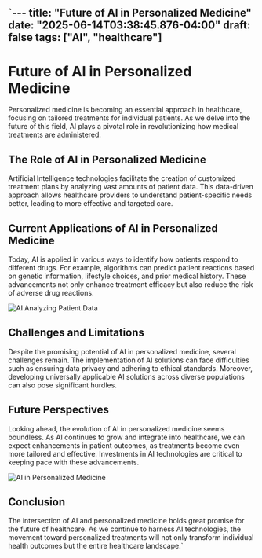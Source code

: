 `---
title: "Future of AI in Personalized Medicine"
date: "2025-06-14T03:38:45.876-04:00"
draft: false
tags: ["AI", "healthcare"]
---
# Future of AI in Personalized Medicine

Personalized medicine is becoming an essential approach in healthcare, focusing on tailored treatments for individual patients. As we delve into the future of this field, AI plays a pivotal role in revolutionizing how medical treatments are administered.

## The Role of AI in Personalized Medicine

Artificial Intelligence technologies facilitate the creation of customized treatment plans by analyzing vast amounts of patient data. This data-driven approach allows healthcare providers to understand patient-specific needs better, leading to more effective and targeted care.

## Current Applications of AI in Personalized Medicine

Today, AI is applied in various ways to identify how patients respond to different drugs. For example, algorithms can predict patient reactions based on genetic information, lifestyle choices, and prior medical history. These advancements not only enhance treatment efficacy but also reduce the risk of adverse drug reactions.

![AI Analyzing Patient Data](https://res.cloudinary.com/dxyptrt7m/image/upload/v1749840161/zp27s0zeuerqf2i5ordx.jpg) 

## Challenges and Limitations

Despite the promising potential of AI in personalized medicine, several challenges remain. The implementation of AI solutions can face difficulties such as ensuring data privacy and adhering to ethical standards. Moreover, developing universally applicable AI solutions across diverse populations can also pose significant hurdles.

## Future Perspectives

Looking ahead, the evolution of AI in personalized medicine seems boundless. As AI continues to grow and integrate into healthcare, we can expect enhancements in patient outcomes, as treatments become even more tailored and effective. Investments in AI technologies are critical to keeping pace with these advancements.

![AI in Personalized Medicine](https://res.cloudinary.com/dxyptrt7m/image/upload/v1749840258/vezd9fy6wd0nzwibne8w.jpg) 

## Conclusion

The intersection of AI and personalized medicine holds great promise for the future of healthcare. As we continue to harness AI technologies, the movement toward personalized treatments will not only transform individual health outcomes but the entire healthcare landscape.`